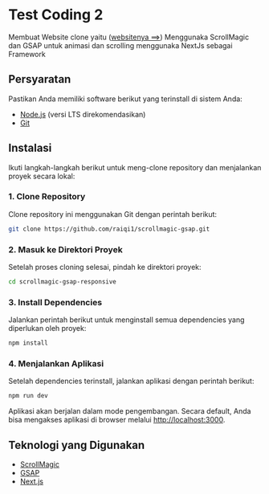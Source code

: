 # Test Coding 2
Membuat Website clone yaitu ([websitenya ==>](https://isa-charity.webflow.io/))
Menggunaka ScrollMagic dan GSAP untuk animasi dan scrolling
menggunaka NextJs sebagai Framework

## Persyaratan

Pastikan Anda memiliki software berikut yang terinstall di sistem Anda:

- [Node.js](https://nodejs.org/) (versi LTS direkomendasikan)
- [Git](https://git-scm.com/)

## Instalasi

Ikuti langkah-langkah berikut untuk meng-clone repository dan menjalankan proyek secara lokal:

### 1. Clone Repository

Clone repository ini menggunakan Git dengan perintah berikut:

```bash
git clone https://github.com/raiqi1/scrollmagic-gsap.git
```

### 2. Masuk ke Direktori Proyek

Setelah proses cloning selesai, pindah ke direktori proyek:

```bash
cd scrollmagic-gsap-responsive
```

### 3. Install Dependencies

Jalankan perintah berikut untuk menginstall semua dependencies yang diperlukan oleh proyek:

```bash
npm install
```

### 4. Menjalankan Aplikasi

Setelah dependencies terinstall, jalankan aplikasi dengan perintah berikut:

```bash
npm run dev
```

Aplikasi akan berjalan dalam mode pengembangan. Secara default, Anda bisa mengakses aplikasi di browser melalui [http://localhost:3000](http://localhost:3000).


## Teknologi yang Digunakan

- [ScrollMagic](https://scrollmagic.io/)
- [GSAP](https://gsap.com/docs/v3/)
- [Next.js](https://nextjs.org/) 


